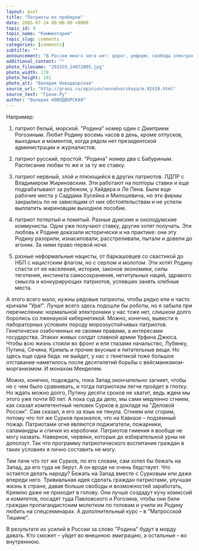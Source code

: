 ```yaml
---
layout: post
title: "Патриоты из пробирки"
date: 2005-07-24 00:00:00 +0000
topic_id: 9
topic_name: "Комментарии"
topic_slug: comments
categories: [comments]
subtitle: ""
announcement: "В России много чего нет: дорог, реформ, свободы электронных СМИ, нормального климата для инвестиций, гарантий безопасности личности и частной собственности, ипотеки жилья, качественной медицины, гуманности, разделения властей, полиции, которая может защитить, мира на Кавказе, уважения к человеческому достоинству, заботы о детях, стариках и инвалидах, цивилизованной внешней политики, справедливого суда, умной и человечной команды в Кремле, высокого уровня жизни, нормальной экологии, профессиональной армии и честных выборов. Все это Кремль нисколько не беспокоит. Кремль заметил только одну недостачу, ОДИН ДЕФИЦИТ: в России нет патриотов - кроме профессионалов, получающих за это дело жалование из казны."
additional_content: ""
photo_filename: "203359_24072005.jpg"
photo_width: 178
photo_height: 161
photo_alt: "Валерия Новодворская"
source_url: "http://grani.ru/opinion/novodvorskaya/m.92439.html"
source_text: "Грани.Ру"
author: "Валерия НОВОДВОРСКАЯ"
---
```

Например:

1) патриот белый, морской. "Родина" номер один с Дмитрием Рогозиным. Любит Родину восемь часов в день, кроме отпусков, выходных и моментов, когда рядом нет президентской администрации и журналистов.

2) патриот русский, простой. "Родина" номер два с Бабуриным. Расписание любви то же и за ту же ставку.

3) патриот нервный, злой и плюющийся в других патриотов. ЛДПР с Владимиром Жириновским. Эти работают на полторы ставки и еще подрабатывают за рубежом, у Хайдера и Ле Пена. Были еще рабочие места у Саддама Хусейна и Милошевича, но эти фирмы закрылись по не зависящим от них обстоятельствам и не успели выплатить жириновцам выходное пособие.

4) патриот потертый и помятый. Разные думские и околодумские коммунисты. Одни уже получают ставку, другие хотят получать. Эти любовь к Родине доказали исторически и на практике: они эту Родину разорили, изнасиловали, расстреливали, пытали и довели до агонии. За ними право первой ночи.

5) разные неформальные нацисты, от баркашовцев со свастикой до НБП с нацистским флагом, но с серпом и молотом. Эти хотят Родину спасти от ее населения, истории, законов экономики, силы тяготения, инстинкта самосохранения, нетитульных наций, здравого смысла и конкурирующих патриотов, успевших занять хлебные места.

А этого всего мало, нужны рядовые патриоты, чтобы редко ели и часто кричали "Ура!". Лучше всего здесь подошли бы роботы, но я забыла при перечислении: нормальной электроники у нас тоже нет, слишком долго боролись со лженаукой кибернетикой. Можно, конечно, вывести в лабораторных условиях породу морозоустойчивых патриотов. Генетически озабоченных не своими правами, а интересами государства. Этаких живых солдат славной армии Урфина Джюса. Чтобы всю жизнь стояли во фронт и ели глазами начальство, Лубянку, Путина, Сечина, Кремль и прочие вкусные и питательные вещи. Но здесь еще одна беда: не выйдет, у нас с генетикой тоже большое отставание наметилось после десятилетий борьбы с вейсманизмом-морганизмом. И монахом Менделем.

Можно, конечно, подождать, пока Запад окончательно загниет, чтобы не с чем было сравнивать, и тогда патриотизм легче пройдет в глотку. Но ждать можно долго, Путину десяти сроков не хватит, ведь ждем мы этого уже почти 80 лет. А пока суд да дело, мы сами медленно сгнием, как сказал компетентный человек Сурков в докладе на "Деловой России". Сам сказал, я его за язык не тянула. Сгнием или сгорим, потому что тот же Сурков признался, что на Кавказе – подземный пожар. Патриотами огня являются поджигатели, пожарники, саламандры и спички из коробочки. Патриотов гниения я вообще не могу назвать. Наверное, червяки, которые до избирательной урны не доползут. Так что программу патриотического воспитания граждан в таких условиях я лично составить не могу.

Тем паче что тот же Сурков, по его словам, сам хотел бы бежать на Запад, да его туда не берут. А он вроде не очень бедствует. Что остается делать народу? Бежать на Запад вместе с Сурковым или даже впереди него. Тривиальная идея сделать граждан патриотами, улучшая жизнь в стране, давая больше свободы и возможностей заработать, Кремлю даже не приходит в голову. Они лучше создадут кучу комиссий и комитетов, посадят туда Павловского и Рогозина, чтобы они били граждан пропагандистским молотком по головам и учили их Родину любить на спецсеминарах. А дополнительный курс – в "Матросской Тишине".

В результате их усилий в России за слово "Родина" будут в морду давать. Кто сможет – уйдет во внешнюю эмиграцию, а остальные – во внутреннюю.
